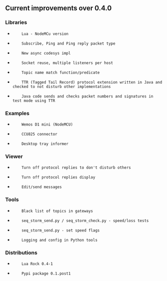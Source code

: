 ## Current improvements over 0.4.0

### Libraries

*         Lua - NodeMCu version
*         Subscribe, Ping and Ping reply packet type
*         New async codesys impl
*         Socket reuse, multiple listeners per host
*         Topic name match function/predicate
*         TTR (Tagged Tail Record) protocol extension written in Java and checked to not disturb other implementations
*         Java code sends and checks packet numbers and signatures in test mode using TTR

### Examples

*         Wemos D1 mini (NodeMCU)
*         CCU825 connector
*         Desktop tray informer


### Viewer

*         Turn off protocol replies to don't disturb others
*         Turn off protocol replies display
*         Edit/send messages

### Tools

*         Black list of topics in gateways
*         seq_storm_send.py / seq_storm_check.py - speed/loss tests
*         seq_storm_send.py - set speed flags
*         Logging and config in Python tools

### Distributions

*         Lua Rock 0.4-1
*         Pypi package 0.1.post1
